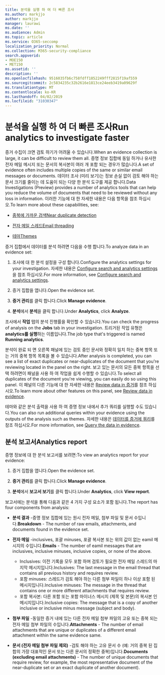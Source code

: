 ```yaml
---
title: 분석을 실행 하 여 더 빠른 조사
ms.author: markjjo
author: markjjo
manager: laurawi
ms.date: ''
ms.audience: Admin
ms.topic: article
ms.service: O365-seccomp
localization_priority: Normal
ms.collection: M365-security-compliance
search.appverid:
- MOE150
- MET150
ms.assetid: ''
description: ''
ms.openlocfilehash: 9516035fb6c758fdff1852249fff2815f19af559
ms.sourcegitcommit: 2c5834235c32b2616e1813ce24eeb3419a09629f
ms.translationtype: MT
ms.contentlocale: ko-KR
ms.lasthandoff: 04/02/2019
ms.locfileid: "31030347"
---
```

# <a name="run-analytics-to-investigate-faster"></a><span data-ttu-id="db75c-102">분석을 실행 하 여 더 빠른 조사</span><span class="sxs-lookup"><span data-stu-id="db75c-102">Run analytics to investigate faster</span></span>

<span data-ttu-id="db75c-103">증거 수집이 크면 검토 하기가 어려울 수 있습니다.</span><span class="sxs-lookup"><span data-stu-id="db75c-103">When an evidence collection is large, it can be difficult to review them all.</span></span> <span data-ttu-id="db75c-104">증명 정보 집합에 동일 하거나 유사한 전자 메일 메시지 또는 문서의 복사본이 여러 개 포함 되는 경우가 많습니다.</span><span class="sxs-lookup"><span data-stu-id="db75c-104">A set of evidence often includes multiple copies of the same or similar email messages or documents.</span></span> <span data-ttu-id="db75c-105">데이터 조사 (미리 보기)는 정보 손실 없이 검토 해야 하는 문서 크기를 줄이는 데 도움이 되는 다양 한 분석 도구를 제공 합니다.</span><span class="sxs-lookup"><span data-stu-id="db75c-105">Data Investigations (Preview) provides a number of analytics tools that can help you reduce the volume of documents that need to be reviewed without any loss in information.</span></span> <span data-ttu-id="db75c-106">이러한 기능에 대 한 자세한 내용은 다음 항목을 참조 하십시오.</span><span class="sxs-lookup"><span data-stu-id="db75c-106">To learn more about these capabilities, see:</span></span>

- [<span data-ttu-id="db75c-107">중복에 가까운 검색</span><span class="sxs-lookup"><span data-stu-id="db75c-107">Near duplicate detection</span></span>](near-duplicates.md)

- [<span data-ttu-id="db75c-108">전자 메일 스레드</span><span class="sxs-lookup"><span data-stu-id="db75c-108">Email threading</span></span>](email-threading.md)

- [<span data-ttu-id="db75c-109">테마</span><span class="sxs-lookup"><span data-stu-id="db75c-109">Themes</span></span>](themes.md)

<span data-ttu-id="db75c-110">증거 집합에서 데이터를 분석 하려면 다음을 수행 합니다.</span><span class="sxs-lookup"><span data-stu-id="db75c-110">To analyze data in an evidence set:</span></span>

1. <span data-ttu-id="db75c-111">조사에 대 한 분석 설정을 구성 합니다.</span><span class="sxs-lookup"><span data-stu-id="db75c-111">Configure the analytics settings for your investigation.</span></span> <span data-ttu-id="db75c-112">자세한 내용은 [Configure search and analytics settings](configure-search-analytics-settings.md)을 참조 하십시오.</span><span class="sxs-lookup"><span data-stu-id="db75c-112">For more information, see [Configure search and analytics settings](configure-search-analytics-settings.md).</span></span>

2. <span data-ttu-id="db75c-113">증거 집합을 엽니다.</span><span class="sxs-lookup"><span data-stu-id="db75c-113">Open the evidence set.</span></span>

3. <span data-ttu-id="db75c-114">**증거 관리**를 클릭 합니다.</span><span class="sxs-lookup"><span data-stu-id="db75c-114">Click **Manage evidence**.</span></span>

4. <span data-ttu-id="db75c-115">**분석**에서 **분석**을 클릭 합니다.</span><span class="sxs-lookup"><span data-stu-id="db75c-115">Under **Analytics**, click **Analyze**.</span></span>

<span data-ttu-id="db75c-116">조사에서 **작업** 탭의 분석 진행률을 확인할 수 있습니다.</span><span class="sxs-lookup"><span data-stu-id="db75c-116">You can check the progress of analysis on the **Jobs** tab in your investigation.</span></span> <span data-ttu-id="db75c-117">트리거된 작업 유형은 **analytics를 실행**하는 이름입니다.</span><span class="sxs-lookup"><span data-stu-id="db75c-117">The job type that's triggered is named **Running analytics**.</span></span>

 <span data-ttu-id="db75c-118">분석이 완료 되 면 오른쪽 패널에 있는 검토 중인 문서와 정확히 일치 하는 중복 항목 또는 거의 중복 항목 목록을 볼 수 있습니다.</span><span class="sxs-lookup"><span data-stu-id="db75c-118">After analysis is completed, you can see a list of exact duplicates or near-duplicates of the document that you're reviewing located in the panel on the right.</span></span> <span data-ttu-id="db75c-119">보고 있는 문서의 모든 중복 항목을 선택 하려면이 패널을 사용 하 여 작업을 쉽게 수행할 수 있습니다.</span><span class="sxs-lookup"><span data-stu-id="db75c-119">To select all duplicates of the document you're viewing, you can easily do so using this panel.</span></span> <span data-ttu-id="db75c-120">이 패널의 다른 기능에 대 한 자세한 내용은 [Review data in 증거](review-data-in-evidence.md)를 참조 하십시오.</span><span class="sxs-lookup"><span data-stu-id="db75c-120">To learn more about other features on this panel, see [Review data in evidence](review-data-in-evidence.md).</span></span> 

<span data-ttu-id="db75c-121">테마와 같은 분석 출력을 사용 하 여 증명 정보 내에서 추가 쿼리를 실행할 수도 있습니다.</span><span class="sxs-lookup"><span data-stu-id="db75c-121">You can also run additional queries within your evidence using the outputs of the analysis such as themes.</span></span> <span data-ttu-id="db75c-122">자세한 내용은 [데이터를 증거에 쿼리](evidence-query.md)를 참조 하십시오.</span><span class="sxs-lookup"><span data-stu-id="db75c-122">For more information, see [Query the data in evidence](evidence-query.md).</span></span>

## <a name="analytics-report"></a><span data-ttu-id="db75c-123">분석 보고서</span><span class="sxs-lookup"><span data-stu-id="db75c-123">Analytics report</span></span>

<span data-ttu-id="db75c-124">증명 정보에 대 한 분석 보고서를 보려면:</span><span class="sxs-lookup"><span data-stu-id="db75c-124">To view an analytics report for your evidence:</span></span>

1. <span data-ttu-id="db75c-125">증거 집합을 엽니다.</span><span class="sxs-lookup"><span data-stu-id="db75c-125">Open the evidence set.</span></span>

2. <span data-ttu-id="db75c-126">**증거 관리**를 클릭 합니다.</span><span class="sxs-lookup"><span data-stu-id="db75c-126">Click **Manage evidence**.</span></span>

3. <span data-ttu-id="db75c-127">**분석**에서 **보고서 보기**를 클릭 합니다.</span><span class="sxs-lookup"><span data-stu-id="db75c-127">Under **Analytics**, click **View report**.</span></span>

<span data-ttu-id="db75c-128">보고서에는 분석을 통해 다음과 같은 4 가지 구성 요소가 포함 됩니다.</span><span class="sxs-lookup"><span data-stu-id="db75c-128">The report has four components from analysis:</span></span>

- <span data-ttu-id="db75c-129">**분석 결과** -증명 정보 집합에 있는 원시 전자 메일, 첨부 파일 및 문서 수입니다.</span><span class="sxs-lookup"><span data-stu-id="db75c-129">**Breakdown** - The number of raw emails, attachments, and documents found in the evidence set.</span></span>

- <span data-ttu-id="db75c-130">**전자 메일** -inclusives, 포괄 minuses, 포괄 복사본 또는 위의 값이 없는 eamil 메시지의 수입니다.</span><span class="sxs-lookup"><span data-stu-id="db75c-130">**Emails** - The number of eamil messages that are inclusives, inclusive minuses, inclusive copies, or none of the above.</span></span>
   - <span data-ttu-id="db75c-131">Inclusives: 이전 기록을 모두 포함 하며 검토가 필요한 전자 메일 스레드의 마지막 메시지입니다.</span><span class="sxs-lookup"><span data-stu-id="db75c-131">Inclusives: The last message in the email thread that contains all previous history and requires review.</span></span>
   - <span data-ttu-id="db75c-132">포함 minuses: 스레드가 검토 해야 하는 다른 첨부 파일이 하나 이상 포함 된 메시지입니다.</span><span class="sxs-lookup"><span data-stu-id="db75c-132">Inclusive minuses: The message in the thread that contains one or more different attachments that requires review.</span></span>
   - <span data-ttu-id="db75c-133">포함 복사본: 다른 포함 또는 포함 마이너스 메시지 (제목 및 본문)의 복사본 인 메시지입니다.</span><span class="sxs-lookup"><span data-stu-id="db75c-133">Inclusive copies: The message that is a copy of another inclusive or inclusive minus message (subject and body).</span></span>

- <span data-ttu-id="db75c-134">**첨부 파일** -동일한 증거 내에 있는 다른 전자 메일 첨부 파일의 고유 또는 중복 되는 전자 메일 첨부 파일의 수입니다.</span><span class="sxs-lookup"><span data-stu-id="db75c-134">**Attachments** - The number of email attachments that are unique or duplicates of a different email attachment within the same evidence same.</span></span>

- <span data-ttu-id="db75c-135">**문서 (전자 메일 첨부 파일 제외)** -검토 해야 하는 고유 문서 수 (예: 거의 중복 된 집합의 가장 대표적인 문서 또는 다른 문서의 정확한 중복)입니다.</span><span class="sxs-lookup"><span data-stu-id="db75c-135">**Documents (excluding email attachments)** - The number of unique documents that require review, for example, the most representative document of the near-duplicate set or an exact duplicate of another document).</span></span>